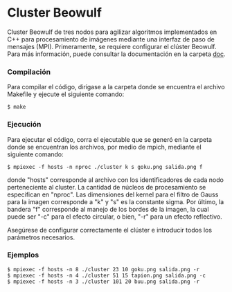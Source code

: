 # Cluster Beowulf

Cluster Beowulf de tres nodos para agilizar algoritmos implementados en C++ para procesamiento de imágenes mediante una interfaz de paso de mensajes (MPI). Primeramente, se requiere configurar el clúster Beowulf. Para más información, puede consultar la documentación en la carpeta [doc](https://github.com/FabAstorga06/Cluster_Beowulf/tree/master/doc). 

### Compilación
Para compilar el código, dirígase a la carpeta donde se encuentra el archivo Makefile y ejecute el siguiente comando: 
```
$ make
```

### Ejecución
Para ejecutar el código, corra el ejecutable que se generó en la carpeta donde se encuentran los archivos, por medio de mpich, mediante el siguiente comando:
```
$ mpiexec -f hosts -n nproc ./cluster k s goku.png salida.png f
```

donde "hosts" corresponde al archivo con los identificadores de cada nodo perteneciente al cluster. La cantidad de núcleos de procesamiento se especifican en "nproc". Las dimensiones del kernel para el filtro de Gauss para la imagen corresponde a "k" y "s" es la constante sigma. Por último, la bandera "f" corresponde al manejo de los bordes de la imagen, la cual puede ser "-c" para el efecto circular, o bien, "-r" para un efecto reflectivo.

Asegúrese de configurar correctamente el clúster e introducir todos los parámetros necesarios. 

### Ejemplos 
```
$ mpiexec -f hosts -n 8 ./cluster 23 10 goku.png salida.png -r
$ mpiexec -f hosts -n 4 ./cluster 51 15 tapion.png salida.png -c
$ mpiexec -f hosts -n 3 ./cluster 101 20 buu.png salida.png -r
```



